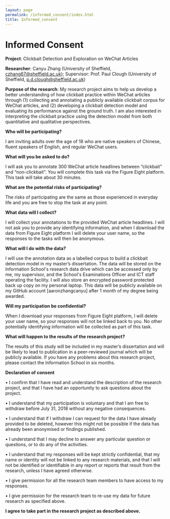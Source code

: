 ```yaml
---
layout: page
permalink: /informed_consent/index.html
title: Informed_consent
---
```


# Informed Consent

**Project**: Clickbait Detection and Exploration on WeChat Articles 

**Researcher**: Canyu Zhang (University of Sheffield, czhang67@sheffield.ac.uk); Supervisor: Prof. Paul Clough (University of Sheffield, p.d.clough@sheffield.ac.uk) 

**Purpose of the research**: My research project aims to help us develop a better understanding of how clickbait practice within WeChat articles through (1) collecting and annotating a publicly available clickbait corpus for WeChat articles, and (2) developing a clickbait detection model and evaluating its performance against the ground truth. I am also interested in interpreting the clickbait practice using the detection model from both quantitative and qualitative perspectives. 

**Who will be participating?**

I am inviting adults over the age of 18 who are native speakers of Chinese, fluent speakers of English, and regular WeChat users.

**What will you be asked to do?**

I will ask you to annotate 300 WeChat article headlines between “clickbait” and “non-clickbait”. You will complete this task via the Figure Eight platform. This task will take about 30 minutes.

**What are the potential risks of participating?**

The risks of participating are the same as those experienced in everyday life and you are free to stop the task at any point.

**What data will I collect?**

I will collect your annotations to the provided WeChat article headlines. I will not ask you to provide any identifying information, and when I download the data from Figure Eight platform I will delete your user name, so the responses to the tasks will then be anonymous.

**What will I do with the data?**

I will use the annotation data as a labelled corpus to build a clickbait detection model in my master’s dissertation. The data will be stored on the Information School's research data drive which can be accessed only by me, my supervisor, and the School's Examinations Officer and ICT staff operating the facility. I will also store an encrypted password protected back up copy on my personal laptop. This data will be publicly available on my GitHub account [aaronzhangcanyu] after 1 month of my degree being awarded.

**Will my participation be confidential?**

When I download your responses from Figure Eight platform, I will delete your user name, so your responses will not be linked back to you. No other potentially identifying information will be collected as part of this task.

**What will happen to the results of the research project?**

The results of this study will be included in my master’s dissertation and will be likely to lead to publication in a peer-reviewed journal which will be publicly available. If you have any problems about this research project, please contact the Information School in six months.

**Declaration of consent**

•	I confirm that I have read and understand the description of the research project, and that I have had an opportunity to ask questions about the project.

•	I understand that my participation is voluntary and that I am free to withdraw before July 31, 2018 without any negative consequences. 

•	I understand that if I withdraw I can request for the data I have already provided to be deleted, however this might not be possible if the data has already been anonymised or findings published.

•	I understand that I may decline to answer any particular question or questions, or to do any of the activities. 

•	I understand that my responses will be kept strictly confidential, that my name or identity will not be linked to any research materials, and that I will not be identified or identifiable in any report or reports that result from the research, unless I have agreed otherwise.

•	I give permission for all the research team members to have access to my responses.

•	I give permission for the research team to re-use my data for future research as specified above.

**I agree to take part in the research project as described above.**

